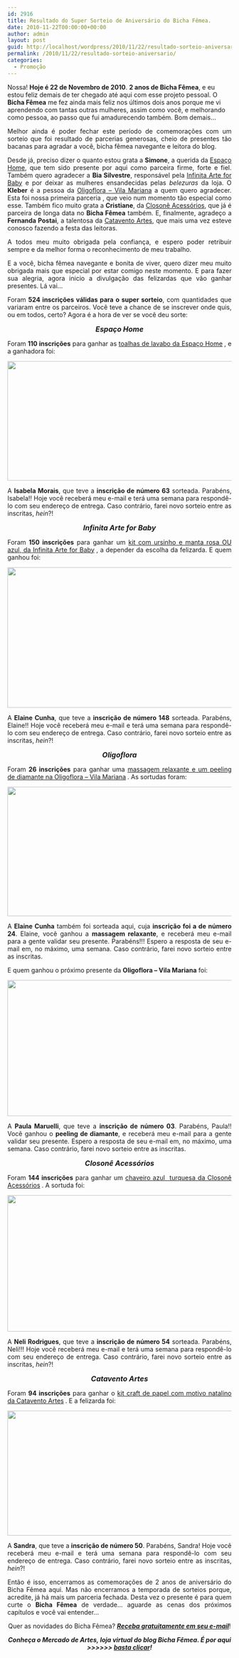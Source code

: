 ```yaml
---
id: 2916
title: Resultado do Super Sorteio de Aniversário do Bicha Fêmea.
date: 2010-11-22T00:00:00+00:00
author: admin
layout: post
guid: http://localhost/wordpress/2010/11/22/resultado-sorteio-aniversario/
permalink: /2010/11/22/resultado-sorteio-aniversario/
categories:
  - Promoção
---
```

Nossa! **Hoje é 22 de Novembro de 2010**. **2 anos de Bicha Fêmea**, e eu estou feliz demais de ter chegado até aqui com esse projeto pessoal. O **Bicha Fêmea** me fez ainda mais feliz nos últimos dois anos porque me vi aprendendo com tantas outras mulheres, assim como você, e melhorando como pessoa, ao passo que fui amadurecendo também. Bom demais…

<p style="text-align: justify;">
  Melhor ainda é poder fechar este período de comemorações com um sorteio que foi resultado de parcerias generosas, cheio de presentes tão bacanas para agradar a você, bicha fêmea navegante e leitora do blog.
</p>

<!--more-->

<p style="text-align: justify;">
  Desde já, preciso dizer o quanto estou grata a <strong>Simone</strong>, a querida da <a href="http://www.espacohome.com.br/" target="_blank">Espaço Home</a>, que tem sido presente por aqui como parceira firme, forte e fiel. Também quero agradecer a <strong>Bia Silvestre</strong>, responsável pela <a href="http://www.infinitaarte.com.br/" target="_blank">Infinita Arte for Baby</a> e por deixar as mulheres ensandecidas pelas <em>belezuras</em> da loja. O <strong>Kleber</strong> é a pessoa da <a href="http://www.oligoflora.com.br/" target="_blank">Oligoflora – Vila Mariana</a> a quem quero agradecer. Esta foi nossa primeira parceria , que veio num momento tão especial como esse. Também fico muito grata a <strong>Cristiane</strong>, da <a href="http://closone.blogspot.com/" target="_blank">Closonê Acessórios</a>, que já é parceira de longa data no <strong>Bicha Fêmea</strong> também. E, finalmente, agradeço a <strong>Fernanda Postai</strong>, a talentosa da <a href="http://fernandapostai.blogspot.com/" target="_blank">Catavento Artes</a>, que mais uma vez esteve conosco fazendo a festa das leitoras.
</p>

<p style="text-align: justify;">
  A todos meu muito obrigada pela confiança, e espero poder retribuir sempre e da melhor forma o reconhecimento de meu trabalho.
</p>

<p style="text-align: justify;">
  E a você, bicha fêmea navegante e bonita de viver, quero dizer meu muito obrigada mais que especial por estar comigo neste momento. E para fazer sua alegria, agora inicio a divulgação das felizardas que vão ganhar presentes. Lá vai…
</p>

<p style="text-align: justify;">
  Foram <strong>524 inscrições válidas para o super sorteio</strong>, com quantidades que variaram entre os parceiros. Você teve a chance de se inscrever onde quis, ou em todos, certo? Agora é a hora de ver se você deu sorte:
</p>

<p style="text-align: center;">
  <strong><span style="font-size: medium;"><em>Espaço Home</em></span></strong>
</p>

<p style="text-align: justify;">
  Foram <strong>110 inscrições</strong> para ganhar as <a href="http://www.trololodemulher.com.br/2010/11/01/parceria-espaco-home/">toalhas de lavabo da Espaço Home</a><strong> </strong>, e a ganhadora foi:
</p>

[](http://www.trololodemulher.com.br/blog/wp-content/uploads/2010/11/Resultado-Sorteio-Espaco-Home.jpg)

<p style="text-align: center;">
  <a href="http://www.trololodemulher.com.br/blog/wp-content/uploads/2010/11/Resultado-Sorteio-Espaco-Home.jpg"></a>
</p>

<p style="text-align: center;">
  <em><a href="http://www.trololodemulher.com.br/blog/wp-content/uploads/2010/11/Resultado-Sorteio-Espaco-Homeleve.jpg"><img class="alignnone size-full wp-image-5521" title="Resultado Sorteio Espaço Homeleve" src="http://www.trololodemulher.com.br/blog/wp-content/uploads/2010/11/Resultado-Sorteio-Espaco-Homeleve.jpg" alt="" width="577" height="269" /></a></em>
</p>

<p style="text-align: justify;">
  A <strong>Isabela Morais</strong>, que teve a <strong>inscrição de número 63</strong> sorteada. Parabéns, Isabela!! Hoje você receberá meu e-mail e terá uma semana para respondê-lo com seu endereço de entrega. Caso contrário, farei novo sorteio entre as inscritas, <em>hein</em>?!
</p>

<p style="text-align: center;">
  <strong><em><span style="font-size: medium;">Infinita Arte for Baby</span></em></strong>
</p>

<p style="text-align: justify;">
  Foram <strong>150 inscrições</strong> para ganhar um <a href="http://www.trololodemulher.com.br/2010/11/01/parceria-infinita-arte-baby/">kit com ursinho e manta rosa OU azul, da Infinita Arte for Baby</a><strong> </strong>, a depender da escolha da felizarda. E quem ganhou foi:
</p>

<p style="text-align: center;">
  <a href="http://www.trololodemulher.com.br/blog/wp-content/uploads/2010/11/Resultado-Sorteio-Infinita-Arte-for-Baby-leve.jpg"><img class="alignnone size-full wp-image-5522" title="Resultado Sorteio Infinita Arte for Baby leve" src="http://www.trololodemulher.com.br/blog/wp-content/uploads/2010/11/Resultado-Sorteio-Infinita-Arte-for-Baby-leve.jpg" alt="" width="630" height="316" /></a>
</p>

<p style="text-align: justify;">
  A <strong>Elaine Cunha</strong>, que teve a <strong>inscrição de número 148</strong> sorteada. Parabéns, Elaine!! Hoje você receberá meu e-mail e terá uma semana para respondê-lo com seu endereço de entrega. Caso contrário, farei novo sorteio entre as inscritas, <em>hein</em>?!
</p>

<p style="text-align: center;">
  <strong><em><span style="font-size: medium;">Oligoflora</span></em></strong>
</p>

<p style="text-align: justify;">
  Foram <strong>26 inscrições</strong> para ganhar uma <a href="http://www.trololodemulher.com.br/2010/11/01/parceria-oligoflora/">massagem relaxante e um peeling de diamante na Oligoflora – Vila Mariana</a><strong> </strong>. As sortudas foram:
</p>

<p style="text-align: center;">
  <a href="http://www.trololodemulher.com.br/blog/wp-content/uploads/2010/11/Resultado-Sorteio-Massagem-Oligoflora-leve.jpg"><img class="alignnone size-full wp-image-5523" title="Resultado Sorteio Massagem Oligoflora leve" src="http://www.trololodemulher.com.br/blog/wp-content/uploads/2010/11/Resultado-Sorteio-Massagem-Oligoflora-leve.jpg" alt="" width="608" height="291" /></a>
</p>

<p style="text-align: justify;">
  A <strong>Elaine Cunha</strong> também foi sorteada aqui, cuja <strong>inscrição foi a de número 24</strong>. Elaine, você ganhou a <strong>massagem relaxante</strong>, e receberá meu e-mail para a gente validar seu presente. Parabéns!!! Espero a resposta de seu e-mail em, no máximo, uma semana. Caso contrário, farei novo sorteio entre as inscritas.
</p>

<p style="text-align: justify;">
  E quem ganhou o próximo presente da <strong>Oligoflora – Vila Mariana</strong> foi:
</p>

<p style="text-align: center;">
  <a href="http://www.trololodemulher.com.br/blog/wp-content/uploads/2010/11/Resultado-Sorteio-Peeling-Oligoflora-leve.jpg"><img class="alignnone size-full wp-image-5524" title="Resultado Sorteio Peeling Oligoflora leve" src="http://www.trololodemulher.com.br/blog/wp-content/uploads/2010/11/Resultado-Sorteio-Peeling-Oligoflora-leve.jpg" alt="" width="615" height="306" /></a>
</p>

<p style="text-align: justify;">
  A <strong>Paula Maruelli</strong>, que teve a <strong>inscrição de número 03</strong>. Parabéns, Paula!! Você ganhou o <strong>peeling de diamante</strong>, e receberá meu e-mail para a gente validar seu presente. Espero a resposta de seu e-mail em, no máximo, uma semana. Caso contrário, farei novo sorteio entre as inscritas.
</p>

<p style="text-align: center;">
  <strong><em><span style="font-size: medium;">Closonê Acessórios</span></em></strong>
</p>

<p style="text-align: justify;">
  Foram <strong>144 inscrições</strong> para ganhar um <a href="http://www.trololodemulher.com.br/2010/11/01/parceria-closone-acessorios/">chaveiro azul  turquesa da Closonê Acessórios</a><strong> </strong>. A sortuda foi:
</p>

<p style="text-align: center;">
  <a href="http://www.trololodemulher.com.br/blog/wp-content/uploads/2010/11/Resultado-Sorteio-Closone-Acessorios-leve.jpg"><img class="alignnone size-full wp-image-5525" title="Resultado Sorteio Closonê Acessórios leve" src="http://www.trololodemulher.com.br/blog/wp-content/uploads/2010/11/Resultado-Sorteio-Closone-Acessorios-leve.jpg" alt="" width="645" height="307" /></a>
</p>

<p style="text-align: justify;">
  A <strong>Neli Rodrigues</strong>, que teve a <strong>inscrição de número 54</strong> sorteada. Parabéns, Neli!!! Hoje você receberá meu e-mail e terá uma semana para respondê-lo com seu endereço de entrega. Caso contrário, farei novo sorteio entre as inscritas, <em>hein</em>?!
</p>

<p style="text-align: center;">
  <strong><em><span style="font-size: medium;">Catavento Artes</span></em></strong>
</p>

<p style="text-align: justify;">
  Foram <strong>94 inscrições</strong> para ganhar o <a href="http://www.trololodemulher.com.br/2010/11/01/parceria-catavento-artes/">kit craft de papel com motivo natalino da Catavento Artes</a><strong> </strong>. E a felizarda foi:
</p>

<p style="text-align: center;">
  <a href="http://www.trololodemulher.com.br/blog/wp-content/uploads/2010/11/Resultado-Sorteio-Catavento-Artes-leve.jpg"><img class="alignnone size-full wp-image-5526" title="Resultado Sorteio Catavento Artes leve" src="http://www.trololodemulher.com.br/blog/wp-content/uploads/2010/11/Resultado-Sorteio-Catavento-Artes-leve.jpg" alt="" width="624" height="281" /></a>
</p>

<p style="text-align: justify;">
  A <strong>Sandra</strong>, que teve a <strong>inscrição de número 50</strong>. Parabéns, Sandra! Hoje você receberá meu e-mail e terá uma semana para respondê-lo com seu endereço de entrega. Caso contrário, farei novo sorteio entre as inscritas, <em>hein</em>?!
</p>

<p style="text-align: justify;">
  Então é isso, encerramos as comemorações de 2 anos de aniversário do Bicha Fêmea aqui. Mas não encerramos a temporada de sorteios porque, acredite, já há mais um parceria fechada. Desta vez o presente é para quem curte o <strong>Bicha Fêmea</strong> de verdade… aguarde as cenas dos próximos capítulos e você vai entender…
</p>

<p style="text-align: center;">
  Quer as novidades do Bicha Fêmea? <strong><em><a href="http://feedburner.google.com/fb/a/mailverify?uri=blogbichafemea&loc=pt_BR">Receba gratuitamente em seu e-mail</a></em></strong>!
</p>

<p style="text-align: center;">
  <strong><em>Conheça o Mercado de Artes, loja virtual do blog Bicha Fêmea. É por aqui >>>>>> </em><a href="http://www.trololodemulher.com.br/loja/"><em>basta clicar</em></a><em>!</em></strong>
</p>